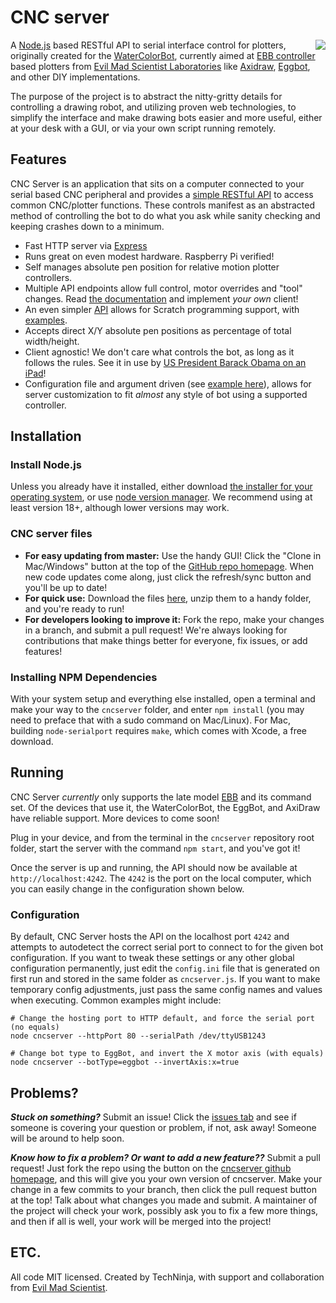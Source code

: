 # CNC server

<img src="https://github.com/techninja/cncserver/blob/v3/src/interface/icon.png?raw=true" style="float: right">

A [Node.js](https://nodejs.org/) based RESTful API to serial interface control for plotters, originally
created for the [WaterColorBot](http://watercolorbot.com), currently aimed at [EBB controller](https://shop.evilmadscientist.com/productsmenu/188) based plotters from [Evil Mad Scientist Laboratories](https://www.evilmadscientist.com/) like
[Axidraw](https://axidraw.com/), [Eggbot](https://egg-bot.com/), and other DIY implementations.

The purpose of the project is to abstract the nitty-gritty details for controlling a drawing robot, and utilizing proven web technologies, to simplify the interface and make drawing bots easier and more useful, either at your desk with a GUI, or via your own script running remotely.

## Features

CNC Server is an application that sits on a computer connected to your serial
based CNC peripheral and provides a [simple RESTful API](API.md) to access
common CNC/plotter functions. These controls manifest as an abstracted method of
controlling the bot to do what you ask while sanity checking and keeping crashes
down to a minimum.

- Fast HTTP server via [Express](http://expressjs.com)
- Runs great on even modest hardware. Raspberry Pi verified!
- Self manages absolute pen position for relative motion plotter controllers.
- Multiple API endpoints allow full control, motor overrides and "tool" changes.
  Read [the documentation](API.md) and implement _your own_ client!
- An even simpler [API](SCRATCH.API.md) allows for Scratch programming support, with [examples](https://github.com/evil-mad/watercolorblocks).
- Accepts direct X/Y absolute pen positions as percentage of total width/height.
- Client agnostic! We don't care what controls the bot, as long as it follows
  the rules. See it in use by [US President Barack Obama on an iPad](https://youtu.be/2HfgGDOZPCQ?t=1928)!
- Configuration file and argument driven (see
  [example here](machine_types/watercolorbot.ini)), allows for server
  customization to fit _almost_ any style of bot using a supported controller.

## Installation

### Install Node.js

Unless you already have it installed, either download [the installer for your operating system](http://www.nodejs.com/download), or use [node version manager](https://github.com/nvm-sh/nvm). We recommend using at least version 18+, although lower versions may work.

### CNC server files

- **For easy updating from master:** Use the handy GUI! Click the
  "Clone in Mac/Windows" button at the top of the
  [GitHub repo homepage](https://github.com/techninja/cncserver). When new code
  updates come along, just click the refresh/sync button and you'll be up to date!
- **For quick use:** Download the files
  [here](https://github.com/techninja/cncserver/archive/master.zip), unzip them to
  a handy folder, and you're ready to run!
- **For developers looking to improve it:** Fork the repo, make your changes in
  a branch, and submit a pull request! We're always looking for contributions that
  make things better for everyone, fix issues, or add features!

### Installing NPM Dependencies

With your system setup and everything else installed, open a terminal and make your
way to the `cncserver` folder, and enter `npm install` (you may need to preface
that with a sudo command on Mac/Linux). For Mac, building `node-serialport`
requires `make`, which comes with Xcode, a free download.

## Running

CNC Server _currently_ only supports the late model
[EBB](http://www.schmalzhaus.com/EBB/) and its command set. Of the devices that
use it, the WaterColorBot, the EggBot, and AxiDraw have reliable support. More
devices to come soon!

Plug in your device, and from the terminal in the `cncserver` repository root
folder, start the server with the command `npm start`, and you've got it!

Once the server is up and running, the API should now be available at
`http://localhost:4242`. The `4242` is the port on the local computer, which you
can easily change in the configuration shown below.

### Configuration

By default, CNC Server hosts the API on the localhost port `4242`
and attempts to autodetect the correct serial port to connect to for the given
bot configuration. If you want to tweak these settings or any other global
configuration permanently, just edit the `config.ini` file that is generated on
first run and stored in the same folder as `cncserver.js`. If you want to make
temporary config adjustments, just pass the same config names and values when
executing. Common examples might include:

```
# Change the hosting port to HTTP default, and force the serial port (no equals)
node cncserver --httpPort 80 --serialPath /dev/ttyUSB1243

# Change bot type to EggBot, and invert the X motor axis (with equals)
node cncserver --botType=eggbot --invertAxis:x=true
```

## Problems?

**_Stuck on something?_** Submit an issue! Click the
[issues tab](https://github.com/techninja/cncserver/issues) and see if someone
is covering your question or problem, if not, ask away! Someone will be around
to help soon.

**_Know how to fix a problem? Or want to add a new feature??_** Submit a pull
request! Just fork the repo using the button on the
[cncserver github homepage](https://github.com/techninja/cncserver), and this
will give you your own version of cncserver. Make your change in a few commits
to your branch, then click the pull request button at the top! Talk about what
changes you made and submit. A maintainer of the project will check your work,
possibly ask you to fix a few more things, and then if all is well, your work
will be merged into the project!

## ETC.

All code MIT licensed. Created by TechNinja, with support and collaboration from
[Evil Mad Scientist](http://evilmadscientist.com).
